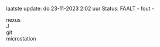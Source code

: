 laatste update: 
do 23-11-2023  2:02   uur 
Status: FAALT - fout - 
<div class="service R">nexus</div><div class="service R">J</div><div class="service R">git</div><div class="service Y">microstation</div>